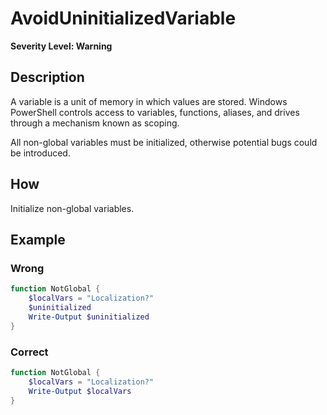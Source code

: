 # AvoidUninitializedVariable

**Severity Level: Warning**

## Description

A variable is a unit of memory in which values are stored. Windows PowerShell controls access to variables, functions, aliases, and drives through a mechanism known as scoping.

All non-global variables must be initialized, otherwise potential bugs could be introduced.

## How

Initialize non-global variables.

## Example

### Wrong

``` PowerShell
function NotGlobal {
	$localVars = "Localization?"
	$uninitialized
	Write-Output $uninitialized
}
```

### Correct

``` PowerShell
function NotGlobal {
	$localVars = "Localization?"
	Write-Output $localVars
}
```
